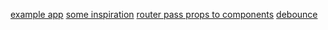 [example app](https://eddielee394.github.io/react-myreads/)
[some inspiration](https://github.com/ivyfu77/react-myreads-webapp/blob/master/src/components/Search.js)
[router pass props to components](https://tylermcginnis.com/react-router-pass-props-to-components/)
[debounce](https://www.npmjs.com/package/react-debounce-input)